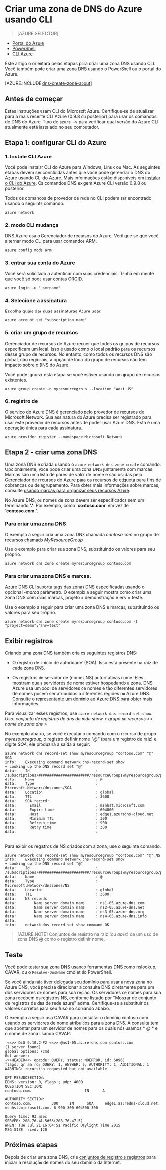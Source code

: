 <properties
   pageTitle="Criar uma zona DNS usando CLI | Microsoft Azure"
   description="Aprenda a criar zonas DNS para o DNS do Azure passo a passo para iniciar o seu domínio DNS usando CLI de hospedagem"
   services="dns"
   documentationCenter="na"
   authors="sdwheeler"
   manager="carmonm"
   editor=""/>

<tags
   ms.service="dns"
   ms.devlang="na"
   ms.topic="hero-article"
   ms.tgt_pltfrm="na"
   ms.workload="infrastructure-services"
   ms.date="08/16/2016"
   ms.author="sewhee"/>

# <a name="create-an-azure-dns-zone-using-cli"></a>Criar uma zona de DNS do Azure usando CLI


> [AZURE.SELECTOR]
- [Portal do Azure](dns-getstarted-create-dnszone-portal.md)
- [PowerShell](dns-getstarted-create-dnszone.md)
- [CLI Azure](dns-getstarted-create-dnszone-cli.md)


Este artigo o orientará pelas etapas para criar uma zona DNS usando CLI. Você também pode criar uma zona DNS usando o PowerShell ou o portal do Azure.

[AZURE.INCLUDE [dns-create-zone-about](../../includes/dns-create-zone-about-include.md)]


## <a name="before-you-begin"></a>Antes de começar

Estas instruções usam CLI do Microsoft Azure. Certifique-se de atualizar para a mais recente CLI Azure (0.9.8 ou posterior) para usar os comandos de DNS do Azure. Tipo de `azure -v` para verificar qual versão do Azure CLI atualmente está instalado no seu computador.

## <a name="step-1---set-up-azure-cli"></a>Etapa 1: configurar CLI do Azure

### <a name="1-install-azure-cli"></a>1. Instale CLI Azure

Você pode instalar CLI do Azure para Windows, Linux ou Mac. As seguintes etapas devem ser concluídas antes que você pode gerenciar o DNS do Azure usando CLI do Azure. Mais informações estão disponíveis em [instalar o CLI do Azure](../xplat-cli-install.md). Os comandos DNS exigem Azure CLI versão 0.9.8 ou posterior.

Todos os comandos de provedor de rede no CLI podem ser encontrado usando o seguinte comando:

    azure network

### <a name="2-switch-cli-mode"></a>2. modo CLI mudança

DNS Azure usa o Gerenciador de recursos do Azure. Verifique se que você alternar modo CLI para usar comandos ARM.

    azure config mode arm

### <a name="3-sign-in-to-your-azure-account"></a>3. entrar sua conta do Azure

Você será solicitado a autenticar com suas credenciais. Tenha em mente que você só pode usar contas ORGID.

    azure login -u "username"

### <a name="4-select-the-subscription"></a>4. Selecione a assinatura

Escolha quais das suas assinaturas Azure usar.

    azure account set "subscription name"

### <a name="5-create-a-resource-group"></a>5. criar um grupo de recursos

Gerenciador de recursos de Azure requer que todos os grupos de recursos especificam um local. Isso é usado como o local padrão para os recursos desse grupo de recursos. No entanto, como todos os recursos DNS são global, não regionais, a opção de local do grupo de recursos não tem impacto sobre o DNS do Azure.

Você pode ignorar esta etapa se você estiver usando um grupo de recursos existentes.

    azure group create -n myresourcegroup --location "West US"


### <a name="6-register"></a>6. registro de

O serviço do Azure DNS é gerenciado pelo provedor de recursos de Microsoft.Network. Sua assinatura do Azure precisa ser registrado para usar este provedor de recursos antes de poder usar Azure DNS. Esta é uma operação única para cada assinatura.

    azure provider register --namespace Microsoft.Network


## <a name="step-2---create-a-dns-zone"></a>Etapa 2 - criar uma zona DNS

Uma zona DNS é criada usando o `azure network dns zone create` comando. Opcionalmente, você pode criar uma zona DNS juntamente com marcas. Marcas são uma lista de pares de valor de nome e são usadas pelo Gerenciador de recursos do Azure para os recursos de etiqueta para fins de cobranças ou de agrupamento. Para obter mais informações sobre marcas, consulte [usando marcas para organizar seus recursos Azure](../resource-group-using-tags.md).

No Azure DNS, os nomes de zona devem ser especificados sem um terminando **'.'**. Por exemplo, como '**contoso.com**' em vez de '**contoso.com.**'.


### <a name="to-create-a-dns-zone"></a>Para criar uma zona DNS

O exemplo a seguir cria uma zona DNS chamada *contoso.com* no grupo de recursos chamado *MyResourceGroup*.

Use o exemplo para criar sua zona DNS, substituindo os valores para seu próprio.

    azure network dns zone create myresourcegroup contoso.com

### <a name="to-create-a-dns-zone-and-tags"></a>Para criar uma zona DNS e marcas.

Azure DNS CLI suporta tags das zonas DNS especificadas usando o opcional *-marca* parâmetro. O exemplo a seguir mostra como criar uma zona DNS com duas marcas, projeto = demonstração e env = teste.

Use o exemplo a seguir para criar uma zona DNS e marcas, substituindo os valores para seu próprio.

    azure network dns zone create myresourcegroup contoso.com -t "project=demo";"env=test"

## <a name="view-records"></a>Exibir registros

Criando uma zona DNS também cria os seguintes registros DNS:

- O registro de 'Início de autoridade' (SOA). Isso está presente na raiz de cada zona DNS.

- Os registros de servidor de (nomes NS) autoritativas nome. Eles mostram quais servidores de nome estiver hospedando a zona. DNS Azure usa um pool de servidores de nomes e tão diferentes servidores de nomes podem ser atribuídos a diferentes regiões no Azure DNS. Consulte o [representante um domínio ao Azure DNS](dns-domain-delegation.md) para obter mais informações.

Para visualizar esses registros, use `azure network dns-record-set show`.<BR>
*Uso: conjunto de registros de dns de rede show <-grupo de recursos >< nome de zona dns > <name><type>*


No exemplo abaixo, se você executar o comando com o recurso de grupo *myresourcegroup*, o registro definir nome *"@"* (para um registro de raiz) e digite *SOA*, ele produzirá a saída a seguir:


    azure network dns record-set show myresourcegroup "contoso.com" "@" SOA
    info:    Executing command network dns-record-set show
    + Looking up the DNS record set "@"
    data:    Id                              : /subscriptions/#######################/resourceGroups/myresourcegroup/providers/Microsoft.Network/dnszones/contoso.com/SOA/@
    data:    Name                            : @
    data:    Type                            : Microsoft.Network/dnszones/SOA
    data:    Location                        : global
    data:    TTL                             : 3600
    data:    SOA record:
    data:      Email                         : msnhst.microsoft.com
    data:      Expire time                   : 604800
    data:      Host                          : edge1.azuredns-cloud.net
    data:      Minimum TTL                   : 300
    data:      Refresh time                  : 900
    data:      Retry time                    : 300
    data:                                    :
<BR>
Para exibir os registros de NS criados com a zona, use o seguinte comando:

    azure network dns record-set show myresourcegroup "contoso.com" "@" NS
    info:    Executing command network dns-record-set show
    + Looking up the DNS record set "@"
    data:    Id                              : /subscriptions/#######################/resourceGroups/myresourcegroup/providers/Microsoft.Network/dnszones/contoso.com/NS/@
    data:    Name                            : @
    data:    Type                            : Microsoft.Network/dnszones/NS
    data:    Location                        : global
    data:    TTL                             : 3600
    data:    NS records
    data:        Name server domain name     : ns1-05.azure-dns.com
    data:        Name server domain name     : ns2-05.azure-dns.net
    data:        Name server domain name     : ns3-05.azure-dns.org
    data:        Name server domain name     : ns4-05.azure-dns.info
    data:
    info:    network dns-record-set show command OK

>[AZURE.NOTE] Conjuntos de registro na raiz (ou *apex*) de um uso de zona DNS **@** como o registro definir nome.

## <a name="test"></a>Teste

Você pode testar sua zona DNS usando ferramentas DNS como nslookup, CAVAR, ou o `Resolve-DnsName` cmdlet do PowerShell.

Se você ainda não tiver delegada seu domínio para usar a nova zona no Azure DNS, você precisa direcionar a consulta DNS diretamente para um dos servidores de nomes para sua região. Os servidores de nomes para sua zona recebem os registros NS, conforme listado por "Mostrar de conjunto de registros de dns de rede azure" acima. Certifique-se a substituir os valores corretos para seu fuso no comando abaixo.

O exemplo a seguir usa CAVAR para consultar o domínio contoso.com usando os servidores de nome atribuídos para a zona DNS. A consulta tem que apontar para um servidor de nomes para os quais nós usamos * @ * e o nome de zona usando CAVAR.

     <<>> DiG 9.10.2-P2 <<>> @ns1-05.azure-dns.com contoso.com
    (1 server found)
    global options: +cmd
    Got answer:
    ->>HEADER<<- opcode: QUERY, status: NOERROR, id: 60963
    flags: qr aa rd; QUERY: 1, ANSWER: 0, AUTHORITY: 1, ADDITIONAL: 1
    WARNING: recursion requested but not available

    OPT PSEUDOSECTION:
    EDNS: version: 0, flags:; udp: 4000
    QUESTION SECTION:
    contoso.com.                        IN      A

    AUTHORITY SECTION:
    contoso.com.         300     IN      SOA     edge1.azuredns-cloud.net.
    msnhst.microsoft.com. 6 900 300 604800 300

    Query time: 93 msec
    SERVER: 208.76.47.5#53(208.76.47.5)
    WHEN: Tue Jul 21 16:04:51 Pacific Daylight Time 2015
    MSG SIZE  rcvd: 120

## <a name="next-steps"></a>Próximas etapas

Depois de criar uma zona DNS, crie [conjuntos de registro e registros](dns-getstarted-create-recordset-cli.md) para iniciar a resolução de nomes do seu domínio da Internet.
